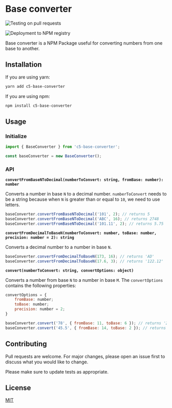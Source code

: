 # Base converter

![Testing on pull requests](https://github.com/C5m7b4/c5-base-converter/actions/workflows/test.yaml/badge.svg)

![Deployment to NPM registry](https://github.com/C5m7b4/c5-base-converter/actions/workflows/deployment.yaml/badge.svg)

Base converter is a NPM Package useful for converting numbers from one base to another.

## Installation

If you are using yarn:

```bash
yarn add c5-base-converter
```

If you are using npm:

```bash
npm install c5-base-converter
```

## Usage

### Initialize

```javascript
import { BaseConverter } from 'c5-base-converter';

const baseConverter = new BaseConverter();
```

### API

**`convertFromBaseNToDecimal(numberToConvert: string, fromBase: number): number`**

Converts a number in base `N` to a decimal number. `numberToConvert` needs to be a string because when `N` is greater than or equal to `10`, we need to use letters.

```javascript
baseConverter.convertFromBaseNToDecimal('101', 2); // returns 5
baseConverter.convertFromBaseNToDecimal('ABC', 16); // returns 2748
baseConverter.convertFromBaseNToDecimal('101.11', 2); // returns 5.75
```

**`convertFromDecimalToBaseN(numberToConvert: number, toBase: number, precision: number = 2): string`**

Converts a decimal number to a number in base `N`.

```javascript
baseConverter.convertFromDecimalToBaseN(173, 16); // returns 'AD'
baseConverter.convertFromDecimalToBaseN(17.6, 3); // returns '122.12'
```

**`convert(numberToConvert: string, convertOptions: object)`**

Converts a number from base `N` to a number in base `M`. The `convertOptions` contains the following properties:

```javascript
convertOptions = {
    fromBase: number;
    toBase: number;
    precision: number = 2;
}
```

```javascript
baseConverter.convert('78', { fromBase: 11, toBase: 6 }); // returns '221'
baseConverter.convert('45.5', { fromBase: 14, toBase: 2 }); // returns '111101.01'
```

## Contributing

Pull requests are welcome. For major changes, please open an issue first to discuss what you would like to change.

Please make sure to update tests as appropriate.

## License

[MIT](https://choosealicense.com/licenses/mit/)
